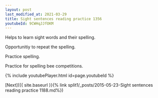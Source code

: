 ```yaml
---
layout: post
last_modified_at: 2021-03-29
title: Sight sentences reading practice 1356
youtubeId: 9CWHqJJfOKM
---
```

 
 
Helps to learn sight words and their spelling.

Opportunitiy to repeat the spelling. 

Practice spelling. 
 
Practice for spelling bee competitions. 
 
{% include youtubePlayer.html id=page.youtubeId %}
 
 

[Next]({{ site.baseurl }}{% link  split1/_posts/2015-05-23-Sight sentences reading practice 1188.md%})
 
